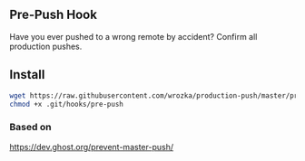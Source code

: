 ## Pre-Push Hook

Have you ever pushed to a wrong remote by accident? Confirm all production pushes.

## Install

```sh
wget https://raw.githubusercontent.com/wrozka/production-push/master/pre-push -O .git/hooks/pre-push
chmod +x .git/hooks/pre-push
```

### Based on

https://dev.ghost.org/prevent-master-push/
